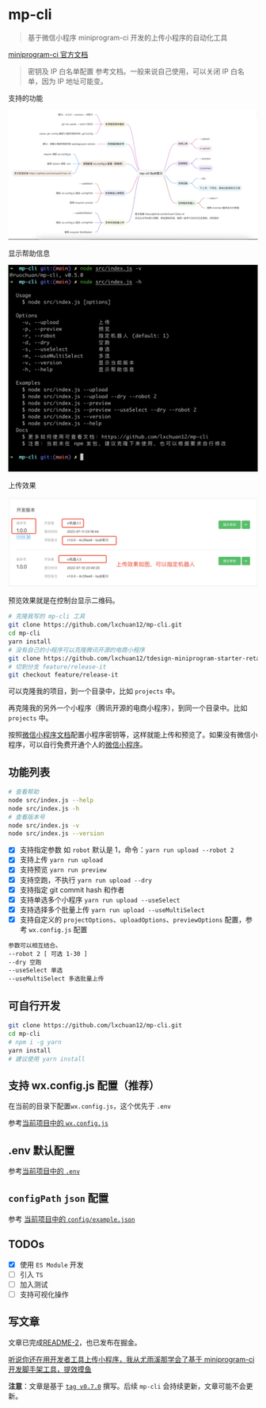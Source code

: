 # mp-cli

> 基于微信小程序 miniprogram-ci 开发的上传小程序的自动化工具

[miniprogram-ci 官方文档](https://developers.weixin.qq.com/miniprogram/dev/devtools/ci.html)

> 密钥及 IP 白名单配置 参考文档。一般来说自己使用，可以关闭 IP 白名单，因为 IP 地址可能变。

支持的功能

![支持的功能](./images/xmind.png)

显示帮助信息

![显示帮助信息](./images/version-and-help.png)

上传效果

![上传效果](./images/upload.png)

预览效果就是在控制台显示二维码。

```bash
# 克隆我写的 mp-cli 工具
git clone https://github.com/lxchuan12/mp-cli.git
cd mp-cli
yarn install
# 没有自己的小程序可以克隆腾讯开源的电商小程序
git clone https://github.com/lxchuan12/tdesign-miniprogram-starter-retail.git
# 切到分支 feature/release-it
git checkout feature/release-it
```

可以克隆我的项目，到一个目录中，比如 `projects` 中。

再克隆我的另外一个小程序（腾讯开源的电商小程序），到同一个目录中。比如 `projects` 中。

按照[微信小程序文档](https://developers.weixin.qq.com/miniprogram/dev/devtools/ci.html)配置小程序密钥等，这样就能上传和预览了。如果没有微信小程序，可以自行免费开通个人的[微信小程序](https://mp.weixin.qq.com/)。

## 功能列表

```sh
# 查看帮助
node src/index.js --help
node src/index.js -h
# 查看版本号
node src/index.js -v
node src/index.js --version
```

-   [x] 支持指定参数 如 `robot` 默认是 1，命令：`yarn run upload --robot 2`
-   [x] 支持上传 `yarn run upload`
-   [x] 支持预览 `yarn run preview`
-   [x] 支持空跑，不执行 `yarn run upload --dry`
-   [x] 支持指定 git commit hash 和作者
-   [x] 支持单选多个小程序 `yarn run upload --useSelect`
-   [x] 支持选择多个批量上传 `yarn run upload --useMultiSelect`
-   [x] 支持自定义的 `projectOptions`、`uploadOptions`、`previewOptions` 配置，参考 `wx.config.js` 配置

```bash
参数可以相互结合。
--robot 2 [ 可选 1-30 ]
--dry 空跑
--useSelect 单选
--useMultiSelect 多选批量上传
```

## 可自行开发

```sh
git clone https://github.com/lxchuan12/mp-cli.git
cd mp-cli
# npm i -g yarn
yarn install
# 建议使用 yarn install
```

## 支持 wx.config.js 配置（推荐）

在当前的目录下配置`wx.config.js`，这个优先于 `.env`

参考[当前项目中的 `wx.config.js`](https://github.com/lxchuan12/mp-cli/blob/main/wx.config.js)

## .env 默认配置

参考[当前项目中的 `.env`](https://github.com/lxchuan12/mp-cli/blob/main/.env)

## `configPath` `json` 配置

参考 [当前项目中的 `config/example.json`](https://github.com/lxchuan12/mp-cli/blob/main/config/example.json)

## TODOs

-   [x] 使用 `ES Module` 开发
-   [ ] 引入 `TS`
-   [ ] 加入测试
-   [ ] 支持可视化操作

## 写文章

文章已完成[README-2](./README-2.md)，也已发布在掘金。

[听说你还在用开发者工具上传小程序，我从尤雨溪那学会了基于 miniprogram-ci 开发脚手架工具，提效摸鱼](https://juejin.cn/post/7124467547163852808)

**注意**：文章是基于 [`tag v0.7.0`](https://github.com/lxchuan12/mp-cli/tree/0.7.0) 撰写。后续 `mp-cli` 会持续更新，文章可能不会更新。
